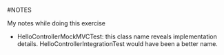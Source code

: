 #NOTES

My notes while doing this exercise

- HelloControllerMockMVCTest: this class name reveals implementation details. HelloControllerIntegrationTest would have been a better name. 